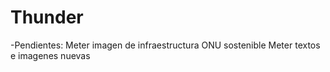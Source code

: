 # Thunder
-Pendientes:
Meter imagen de infraestructura ONU sostenible
Meter textos e imagenes nuevas
